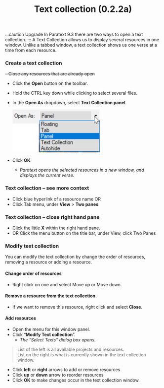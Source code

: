﻿---
title: Text collection (0.2.2a)
---
:::caution Upgrade
In Paratext 9.3 there are two ways to open a text collection.
:::
A Text Collection allows us to display several resources in one window. Unlike a tabbed window, a text collection shows us one verse at a time from each resource.

### Create a text collection

~~-   Close any resources that are already open~~
-   Click the **Open** button on the toolbar.
-   Hold the CTRL key down while clicking to select several files.
-   In the **Open As** dropdown, select **Text Collection panel**.

    ![](../media/5aed52b12eeb9fb51d7cc2f259a4c06f.png)

-   Click **OK**.  
    -  *Paratext opens the selected resources in a new window, and displays the current verse*.

### Text collection – see more context

-   Click blue hyperlink of a resource name OR
-   Click Tab menu, under **View** \> **Two panes**

### Text collection – close right hand pane

-   Click the little **X** within the right hand pane.
-   OR Click the menu button on the title bar, under View, click Two Panes

### Modify text collection

You can modify the text collection by change the order of resources, removing a resource or adding a resource.

#### Change order of resources

-   Right click on one and select Move up or Move down.

#### Remove a resource from the text collection.

-   If we want to remove this resource, right click and select **Close**.

#### Add resources

-   Open the menu for this window panel.
-   Click “**Modify Text collection**”.  
    -  *The “Select Texts” dialog box opens*.

>    List of the left is all available projects and resources.  
>    List on the right is what is currently shown in the text collection window.

-   Click **left** or **right** arrows to add or remove resources
-   Click **up** or **down** arrow to reorder resources
-   Click **OK** to make changes occur in the text collection window.

